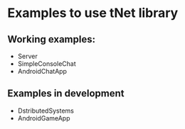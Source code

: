 # Examples to use tNet library


## Working examples:
* Server
* SimpleConsoleChat
* AndroidChatApp


## Examples in development
* DstributedSystems
* AndroidGameApp
